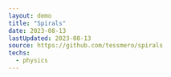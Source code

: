 ```yaml
---
layout: demo
title: "Spirals"
date: 2023-08-13
lastUpdated: 2023-08-13
source: https://github.com/tessmero/spirals
techs:
  - physics
---
```



